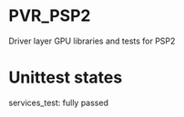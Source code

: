 # PVR_PSP2
Driver layer GPU libraries and tests for PSP2

# Unittest states

services_test: fully passed
